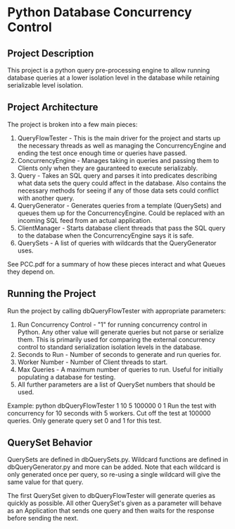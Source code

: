# Python Database Concurrency Control

## Project Description
This project is a python query pre-processing engine to allow running database queries at a lower isolation level in the database while retaining serializable level isolation.

## Project Architecture
The project is broken into a few main pieces:

1. QueryFlowTester - This is the main driver for the project and starts up the necessary threads as well as managing the ConcurrencyEngine and ending the test once enough time or queries have passed.
2. ConcurrencyEngine - Manages taking in queries and passing them to Clients only when they are gauranteed to execute serializably.
3. Query - Takes an SQL query and parses it into predicates describing what data sets the query could affect in the database.  Also contains the necessary methods for seeing if any of those data sets could conflict with another query.
4. QueryGenerator - Generates queries from a template (QuerySets) and queues them up for the ConcurrencyEngine.  Could be replaced with an incoming SQL feed from an actual application.
5. ClientManager - Starts database client threads that pass the SQL query to the database when the ConcurrencyEngine says it is safe.
6. QuerySets - A list of queries with wildcards that the QueryGenerator uses.

See PCC.pdf for a summary of how these pieces interact and what Queues they depend on.

## Running the Project
Run the project by calling dbQueryFlowTester with appropriate parameters:

1. Run Concurrency Control - "1" for running concurrency control in Python.  Any other value will generate queries but not parse or serialize them.  This is primarily used for comparing the external concurrency control to standard serialization isolation levels in the database.
2. Seconds to Run - Number of seconds to generate and run queries for.
3. Worker Number - Number of Client threads to start.
4. Max Queries - A maximum number of queries to run.  Useful for initially populating a database for testing.
5. All further parameters are a list of QuerySet numbers that should be used.

Example:
python dbQueryFlowTester 1 10 5 100000 0 1
Run the test with concurrency for 10 seconds with 5 workers.  Cut off the test at 100000 queries.  Only generate query set 0 and 1 for this test.

## QuerySet Behavior
QuerySets are defined in dbQuerySets.py.
Wildcard functions are defined in dbQueryGenerator.py and more can be added.  Note that each wildcard is only generated once per query, so re-using a single wildcard will give the same value for that query.

The first QuerySet given to dbQueryFlowTester will generate queries as quickly as possible.  All other QuerySet's given as a parameter will behave as an Application that sends one query and then waits for the response before sending the next.
